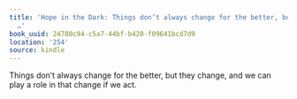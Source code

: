 ```yaml
---
title: 'Hope in the Dark: Things don’t always change for the better, but they change,
  …'
book_uuid: 24700c94-c5a7-44bf-b420-f09641bcd7d9
location: '254'
source: kindle
---
```


Things don’t always change for the better, but they change, and we can play a role in that change if we act.